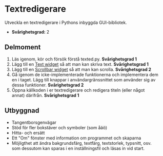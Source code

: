 # Textredigerare

Utveckla en textredigerare i Pythons inbyggda GUI-bibliotek.

- **Svårighetsgrad:** 2

## Delmoment

1. Läs igenom, kör och försök förstå texted.py. **Svårighetsgrad 1**
2. Lägg till en [Text widget](https://www.tutorialspoint.com/python/tk_text.htm) så att man kan skriva text. **Svårighetsgrad 1**
3. Lägg till en [Scrollbar widget](https://www.tutorialspoint.com/python/tk_scrollbar.htm) så att man kan scrolla. **Svårighetsgrad 2**
4. Gå igenom de icke-implementerade funktionerna och implementera dem en i taget. Lägg till knappar i användargränssnittet som använder sig av dessa funktioner. **Svårighetsgrad 2**
5. Öppna källkoden i er textredigerare och redigera titeln (eller något annat) därifrån. **Svårighetsgrad 1**

## Utbyggnad
* Tangentborsgenvägar
* Stöd för fler bokstäver och symboler (som åäö)
* Hitta- och ersätt
* Ett "Om" fönster med information om programmet och skaparna
* Möjligthet att ändra bakgrundsfärg, textfärg, textstorlek, typsnitt, osv. som dessutom kan sparas i en inställningsfil och läsas in vid start.
